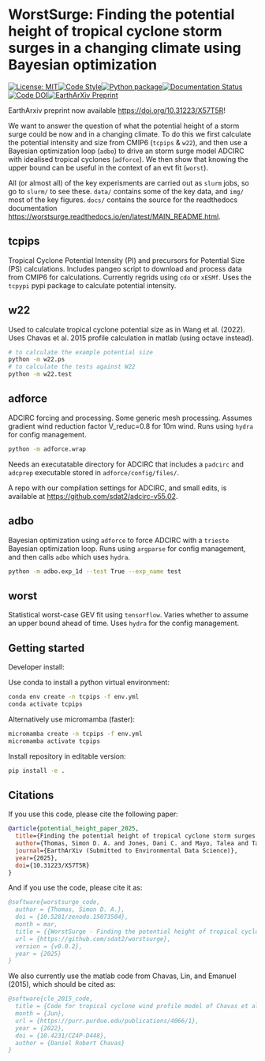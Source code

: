 # WorstSurge: Finding the potential height of tropical cyclone storm surges in a changing climate using Bayesian optimization
[![License: MIT](https://img.shields.io/badge/License-MIT-blue.svg)](https://opensource.org/licenses/MIT)[![Code Style](https://img.shields.io/badge/code%20style-black-000000.svg)](https://github.com/psf/black)[![Python package](https://github.com/sdat2/worstsurge/actions/workflows/python-package.yml/badge.svg)](https://github.com/sdat2/worstsurge/actions/workflows/python-package.yml)[![Documentation Status](https://readthedocs.org/projects/worstsurge/badge/?version=latest)](https://worstsurge.readthedocs.io/en/latest/?badge=latest)[![Code DOI](https://zenodo.org/badge/718141777.svg)](https://doi.org/10.5281/zenodo.15073504)[![EarthArXiv Preprint](https://img.shields.io/badge/EarthArXiv-doi:10.31223/X57T5R-blue?style=flat)](https://doi.org/10.31223/X57T5R)

EarthArxiv preprint now available <https://doi.org/10.31223/X57T5R>!


We want to answer the question of what the potential height of a storm surge could be now and in a changing climate. To do this we first calculate the potential intensity and size from CMIP6 (`tcpips` & `w22`), and then use a Bayesian optimization loop (`adbo`) to drive an storm surge model ADCIRC with idealised tropical cyclones (`adforce`). We then show that knowing the upper bound can be useful in the context of an evt fit (`worst`). 

All (or almost all) of the key experisments are carried out as `slurm` jobs, so go to `slurm/` to see these. `data/` contains some of the key data, and `img/` most of the key figures. `docs/` contains the source for the readthedocs documentation <https://worstsurge.readthedocs.io/en/latest/MAIN_README.html>.

## tcpips

Tropical Cyclone Potential Intensity (PI) and precursors for Potential Size (PS) calculations.
Includes pangeo script to download and process data from CMIP6 for calculations. Currently regrids using `cdo` or `xESMf`.
Uses the `tcpypi` pypi package to calculate potential intensity.

## w22

Used to calculate tropical cyclone potential size as in Wang et al. (2022). Uses Chavas et al. 2015 profile calculation in matlab (using octave instead).

```bash
# to calculate the example potential size
python -m w22.ps
# to calculate the tests against W22
python -m w22.test
```


## adforce

ADCIRC forcing and processing. Some generic mesh processing. Assumes gradient wind reduction factor V_reduc=0.8 for 10m wind. Runs using `hydra` for config management.

```bash
python -m adforce.wrap
```

Needs an executatable directory for ADCIRC that includes a `padcirc` and `adcprep` executable stored in `adforce/config/files/`. 

A repo with our compilation settings for ADCIRC, and small edits, is available at <https://github.com/sdat2/adcirc-v55.02>.

## adbo

Bayesian optimization using `adforce` to force ADCIRC with a `trieste` Bayesian optimization loop. Runs using `argparse` for config management, and then calls `adbo` which uses `hydra`.

```bash
python -m adbo.exp_1d --test True --exp_name test
```

## worst

Statistical worst-case GEV fit using `tensorflow`. Varies whether to assume an upper bound ahead of time. Uses `hydra` for the config management.


## Getting started

Developer install:

Use conda to install a python virtual environment:

```bash
conda env create -n tcpips -f env.yml
conda activate tcpips
```

Alternatively use micromamba (faster):

```bash
micromamba create -n tcpips -f env.yml
micromamba activate tcpips
```

Install repository in editable version:

```bash
pip install -e .
```

## Citations

If you use this code, please cite the following paper:

```bibtex
@article{potential_height_paper_2025,
  title={Finding the potential height of tropical cyclone storm surges in a changing climate using Bayesian optimization},
  author={Thomas, Simon D. A. and Jones, Dani C. and Mayo, Talea and Taylor, John R. and Moss, Henry B. and Munday, David R. and Haigh, Ivan D. and Gopinathan, Devaraj},
  journal={EarthArXiv (Submitted to Environmental Data Science)},
  year={2025},
  doi={10.31223/X57T5R}
}
```

And if you use the code, please cite it as:

```bibtex
@software{worstsurge_code,
  author = {Thomas, Simon D. A.},
  doi = {10.5281/zenodo.15073504},
  month = mar,
  title = {{WorstSurge - Finding the potential height of tropical cyclone storm surges in a changing climate using Bayesian Optimization}},
  url = {https://github.com/sdat2/worstsurge},
  version = {v0.0.2},
  year = {2025}
}
```

We also currently use the matlab code from Chavas, Lin, and Emanuel (2015), which should be cited as:

```bibtex
@software{cle_2015_code,
  title = {Code for tropical cyclone wind profile model of Chavas et al (2015, JAS)},
  month = {Jun},
  url = {https://purr.purdue.edu/publications/4066/1},
  year = {2022},
  doi = {10.4231/CZ4P-D448},
  author = {Daniel Robert Chavas}
}
```
